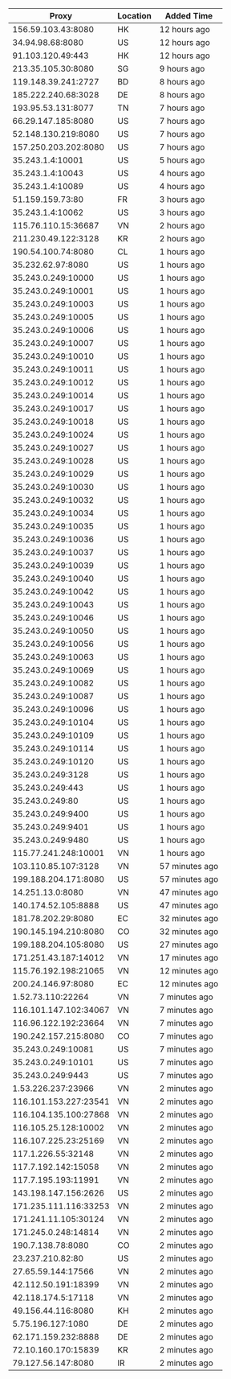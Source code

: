 | Proxy | Location | Added Time |
|---------|----------|------------|
| 156.59.103.43:8080 | HK | 12 hours ago |
| 34.94.98.68:8080 | US | 12 hours ago |
| 91.103.120.49:443 | HK | 12 hours ago |
| 213.35.105.30:8080 | SG | 9 hours ago |
| 119.148.39.241:2727 | BD | 8 hours ago |
| 185.222.240.68:3028 | DE | 8 hours ago |
| 193.95.53.131:8077 | TN | 7 hours ago |
| 66.29.147.185:8080 | US | 7 hours ago |
| 52.148.130.219:8080 | US | 7 hours ago |
| 157.250.203.202:8080 | US | 7 hours ago |
| 35.243.1.4:10001 | US | 5 hours ago |
| 35.243.1.4:10043 | US | 4 hours ago |
| 35.243.1.4:10089 | US | 4 hours ago |
| 51.159.159.73:80 | FR | 3 hours ago |
| 35.243.1.4:10062 | US | 3 hours ago |
| 115.76.110.15:36687 | VN | 2 hours ago |
| 211.230.49.122:3128 | KR | 2 hours ago |
| 190.54.100.74:8080 | CL | 1 hours ago |
| 35.232.62.97:8080 | US | 1 hours ago |
| 35.243.0.249:10000 | US | 1 hours ago |
| 35.243.0.249:10001 | US | 1 hours ago |
| 35.243.0.249:10003 | US | 1 hours ago |
| 35.243.0.249:10005 | US | 1 hours ago |
| 35.243.0.249:10006 | US | 1 hours ago |
| 35.243.0.249:10007 | US | 1 hours ago |
| 35.243.0.249:10010 | US | 1 hours ago |
| 35.243.0.249:10011 | US | 1 hours ago |
| 35.243.0.249:10012 | US | 1 hours ago |
| 35.243.0.249:10014 | US | 1 hours ago |
| 35.243.0.249:10017 | US | 1 hours ago |
| 35.243.0.249:10018 | US | 1 hours ago |
| 35.243.0.249:10024 | US | 1 hours ago |
| 35.243.0.249:10027 | US | 1 hours ago |
| 35.243.0.249:10028 | US | 1 hours ago |
| 35.243.0.249:10029 | US | 1 hours ago |
| 35.243.0.249:10030 | US | 1 hours ago |
| 35.243.0.249:10032 | US | 1 hours ago |
| 35.243.0.249:10034 | US | 1 hours ago |
| 35.243.0.249:10035 | US | 1 hours ago |
| 35.243.0.249:10036 | US | 1 hours ago |
| 35.243.0.249:10037 | US | 1 hours ago |
| 35.243.0.249:10039 | US | 1 hours ago |
| 35.243.0.249:10040 | US | 1 hours ago |
| 35.243.0.249:10042 | US | 1 hours ago |
| 35.243.0.249:10043 | US | 1 hours ago |
| 35.243.0.249:10046 | US | 1 hours ago |
| 35.243.0.249:10050 | US | 1 hours ago |
| 35.243.0.249:10056 | US | 1 hours ago |
| 35.243.0.249:10063 | US | 1 hours ago |
| 35.243.0.249:10069 | US | 1 hours ago |
| 35.243.0.249:10082 | US | 1 hours ago |
| 35.243.0.249:10087 | US | 1 hours ago |
| 35.243.0.249:10096 | US | 1 hours ago |
| 35.243.0.249:10104 | US | 1 hours ago |
| 35.243.0.249:10109 | US | 1 hours ago |
| 35.243.0.249:10114 | US | 1 hours ago |
| 35.243.0.249:10120 | US | 1 hours ago |
| 35.243.0.249:3128 | US | 1 hours ago |
| 35.243.0.249:443 | US | 1 hours ago |
| 35.243.0.249:80 | US | 1 hours ago |
| 35.243.0.249:9400 | US | 1 hours ago |
| 35.243.0.249:9401 | US | 1 hours ago |
| 35.243.0.249:9480 | US | 1 hours ago |
| 115.77.241.248:10001 | VN | 1 hours ago |
| 103.110.85.107:3128 | VN | 57 minutes ago |
| 199.188.204.171:8080 | US | 57 minutes ago |
| 14.251.13.0:8080 | VN | 47 minutes ago |
| 140.174.52.105:8888 | US | 47 minutes ago |
| 181.78.202.29:8080 | EC | 32 minutes ago |
| 190.145.194.210:8080 | CO | 32 minutes ago |
| 199.188.204.105:8080 | US | 27 minutes ago |
| 171.251.43.187:14012 | VN | 17 minutes ago |
| 115.76.192.198:21065 | VN | 12 minutes ago |
| 200.24.146.97:8080 | EC | 12 minutes ago |
| 1.52.73.110:22264 | VN | 7 minutes ago |
| 116.101.147.102:34067 | VN | 7 minutes ago |
| 116.96.122.192:23664 | VN | 7 minutes ago |
| 190.242.157.215:8080 | CO | 7 minutes ago |
| 35.243.0.249:10081 | US | 7 minutes ago |
| 35.243.0.249:10101 | US | 7 minutes ago |
| 35.243.0.249:9443 | US | 7 minutes ago |
| 1.53.226.237:23966 | VN | 2 minutes ago |
| 116.101.153.227:23541 | VN | 2 minutes ago |
| 116.104.135.100:27868 | VN | 2 minutes ago |
| 116.105.25.128:10002 | VN | 2 minutes ago |
| 116.107.225.23:25169 | VN | 2 minutes ago |
| 117.1.226.55:32148 | VN | 2 minutes ago |
| 117.7.192.142:15058 | VN | 2 minutes ago |
| 117.7.195.193:11991 | VN | 2 minutes ago |
| 143.198.147.156:2626 | US | 2 minutes ago |
| 171.235.111.116:33253 | VN | 2 minutes ago |
| 171.241.11.105:30124 | VN | 2 minutes ago |
| 171.245.0.248:14814 | VN | 2 minutes ago |
| 190.7.138.78:8080 | CO | 2 minutes ago |
| 23.237.210.82:80 | US | 2 minutes ago |
| 27.65.59.144:17566 | VN | 2 minutes ago |
| 42.112.50.191:18399 | VN | 2 minutes ago |
| 42.118.174.5:17118 | VN | 2 minutes ago |
| 49.156.44.116:8080 | KH | 2 minutes ago |
| 5.75.196.127:1080 | DE | 2 minutes ago |
| 62.171.159.232:8888 | DE | 2 minutes ago |
| 72.10.160.170:15839 | KR | 2 minutes ago |
| 79.127.56.147:8080 | IR | 2 minutes ago |
